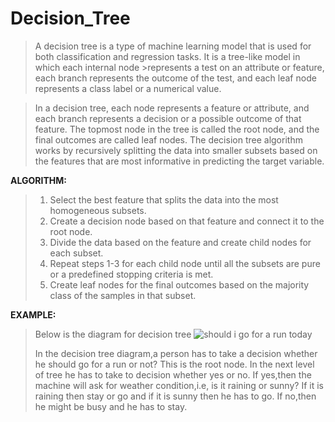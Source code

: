 # Decision_Tree

>A decision tree is a type of machine learning model that is used for both classification and regression tasks. It is a tree-like model in which each internal node >represents a test on an attribute or feature, each branch represents the outcome of the test, and each leaf node represents a class label or a numerical value.

>In a decision tree, each node represents a feature or attribute, and each branch represents a decision or a possible outcome of that feature. The topmost node in the
>tree is called the root node, and the final outcomes are called leaf nodes. The decision tree algorithm works by recursively splitting the data into smaller subsets 
>based on the features that are most informative in predicting the target variable.

**ALGORITHM:**

> 1. Select the best feature that splits the data into the most homogeneous subsets.
> 2. Create a decision node based on that feature and connect it to the root node.
> 3. Divide the data based on the feature and create child nodes for each subset.
> 4. Repeat steps 1-3 for each child node until all the subsets are pure or a predefined stopping criteria is met.
> 5. Create leaf nodes for the final outcomes based on the majority class of the samples in that subset.

**EXAMPLE:**

>Below is the diagram for decision tree
>![should i go for a run today](https://user-images.githubusercontent.com/107355282/234016444-0300d896-6f40-42be-9d5d-caeedaa75d29.png)
>
> In the decision tree diagram,a person has to take a decision whether he should go for a run or not? This is the root node.
>In the next level of tree he has to take to decision whether yes or no.
>If yes,then the machine will ask for weather condition,i.e, is it raining or sunny? If it is raining then stay or go and if it is sunny then he has to go.
>If no,then he might be busy and he has to stay.
